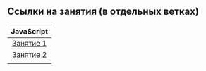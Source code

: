 ## Ссылки на занятия (в отдельных ветках)

|                             JavaScript                              |
| :-----------------------------------------------------------------: |
| [Занятие 1](https://github.com/josserden/blended_38/tree/lesson-01) |
| [Занятие 2](https://github.com/josserden/blended_38/tree/lesson-02) |
|                                                                     |
